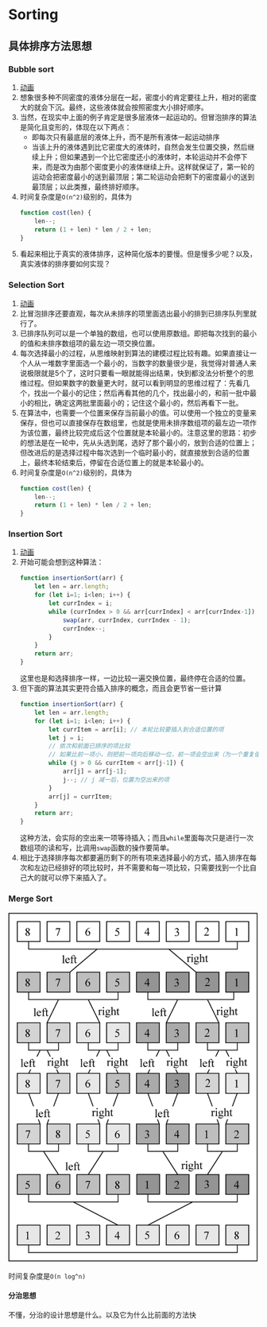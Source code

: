 # Sorting


## 具体排序方法思想
### Bubble sort
1. [动画](https://www.programming-algorithms.net/article/39344/Bubble-sort)
2. 想象很多种不同密度的液体分层在一起，密度小的肯定要往上升，相对的密度大的就会下沉。最终，这些液体就会按照密度大小排好顺序。
3. 当然，在现实中上面的例子肯定是很多层液体一起运动的。但冒泡排序的算法是简化且变形的，体现在以下两点：
    * 即每次只有最底层的液体上升，而不是所有液体一起运动排序
    * 当该上升的液体遇到比它密度大的液体时，自然会发生位置交换，然后继续上升；但如果遇到一个比它密度还小的液体时，本轮运动并不会停下来，而是改为由那个密度更小的液体继续上升。这样就保证了，第一轮的运动会把密度最小的送到最顶层；第二轮运动会把剩下的密度最小的送到最顶层；以此类推，最终排好顺序。
4. 时间复杂度是`O(n^2)`级别的，具体为
    ```js
    function cost(len) {
        len--;
        return (1 + len) * len / 2 + len;
    }
    ```
5. 看起来相比于真实的液体排序，这种简化版本的要慢。但是慢多少呢？以及，真实液体的排序要如何实现？

### Selection Sort
1. [动画](https://www.programming-algorithms.net/article/39430/Selection-sort)
2. 比冒泡排序还要直观，每次从未排序的项里面选出最小的排到已排序队列里就行了。
3. 已排序队列可以是一个单独的数组，也可以使用原数组。即把每次找到的最小的值和未排序数组项的最左边一项交换位置。
4. 每次选择最小的过程，从思维映射到算法的建模过程比较有趣。如果直接让一个人从一堆数字里面选一个最小的，当数字的数量很少是，我觉得对普通人来说极限就是5个了，这时只要看一眼就能得出结果，快到都没法分析整个的思维过程。但如果数字的数量更大时，就可以看到明显的思维过程了：先看几个，找出一个最小的记住；然后再看其他的几个，找出最小的，和前一批中最小的相比，确定这两批里面最小的；记住这个最小的，然后再看下一批。
5. 在算法中，也需要一个位置来保存当前最小的值。可以使用一个独立的变量来保存，但也可以直接保存在数组里，也就是使用未排序数组项的最左边一项作为该位置，最终比较完成后这个位置就是本轮最小的。注意这里的思路：初步的想法是在一轮中，先从头选到尾，选好了那个最小的，放到合适的位置上；但改进后的是选择过程中每次选到一个临时最小的，就直接放到合适的位置上，最终本轮结束后，停留在合适位置上的就是本轮最小的。
6. 时间复杂度是`O(n^2)`级别的，具体为
    ```js
    function cost(len) {
        len--;
        return (1 + len) * len / 2 + len;
    }
    ```

### Insertion Sort
1. [动画](https://www.programming-algorithms.net/article/39459/Insertion-sort)
2. 开始可能会想到这种算法：
    ```js
    function insertionSort(arr) {
        let len = arr.length;
        for (let i=1; i<len; i++) {
            let currIndex = i;
            while (currIndex > 0 && arr[currIndex] < arr[currIndex-1]) {
                swap(arr, currIndex, currIndex - 1);
                currIndex--;
            }
        }
        return arr;
    }
    ```
    这里也是和选择排序一样，一边比较一遍交换位置，最终停在合适的位置。
3. 但下面的算法其实更符合插入排序的概念，而且会更节省一些计算
    ```js
    function insertionSort(arr) {
        let len = arr.length;
        for (let i=1; i<len; i++) {
            let currItem = arr[i]; // 本轮比较要插入到合适位置的项
            let j = i;
            // 依次和前面已排序的项比较
            // 如果比前一项小，则把前一项向后移动一位，前一项会空出来（为一个重复值）
            while (j > 0 && currItem < arr[j-1]) {
                arr[j] = arr[j-1];
                j--; // j 减一后，位置为空出来的项
            }
            arr[j] = currItem;
        }
        return arr;
    }
    ```
    这种方法，会实际的空出来一项等待插入；而且`while`里面每次只是进行一次数组项的读和写，比调用`swap`函数的操作要简单。
4. 相比于选择排序每次都要遍历剩下的所有项来选择最小的方式，插入排序在每次和左边已经排好的项比较时，并不需要和每一项比较，只需要找到一个比自己大的就可以停下来插入了。

### Merge Sort 
<img src="./images/MergeSort.png" width="600" />

时间复杂度是`O(n log^n)`

#### 分治思想
不懂，分治的设计思想是什么。以及它为什么比前面的方法快

